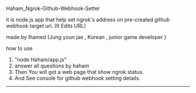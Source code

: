 Haham_Ngrok-Github-Webhook-Setter

it is node.js app that help set ngrok's address on pre-created github webhook target url. (It Edits URL) 

made by lhamed (Jung youn jae , Korean , junior game developer )


how to use 

1. "node Haham/app.js"
2. answer all questions by haham
3. Then You will got a web page that show ngrok status. 
4. And See console for github webhook setting details.

-------------
